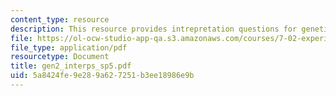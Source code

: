 ```yaml
---
content_type: resource
description: This resource provides intrepretation questions for genetics day 2.
file: https://ol-ocw-studio-app-qa.s3.amazonaws.com/courses/7-02-experimental-biology-communication-spring-2005/5a8424fe9e289a627251b3ee18986e9b_gen2_interps_sp5.pdf
file_type: application/pdf
resourcetype: Document
title: gen2_interps_sp5.pdf
uid: 5a8424fe-9e28-9a62-7251-b3ee18986e9b
---
```

